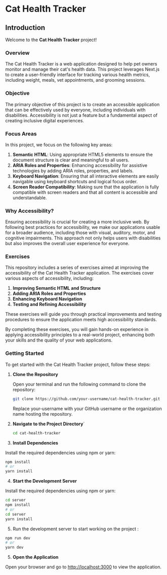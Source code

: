 # Cat Health Tracker

## Introduction

Welcome to the **Cat Health Tracker** project!

### Overview

The Cat Health Tracker is a web application designed to help pet owners monitor and manage their cat's health data. This project leverages Next.js to create a user-friendly interface for tracking various health metrics, including weight, meals, vet appointments, and grooming sessions.

### Objective

The primary objective of this project is to create an accessible application that can be effectively used by everyone, including individuals with disabilities. Accessibility is not just a feature but a fundamental aspect of creating inclusive digital experiences. 

### Focus Areas

In this project, we focus on the following key areas:

1. **Semantic HTML**: Using appropriate HTML5 elements to ensure the document structure is clear and meaningful to all users.
2. **ARIA Roles and Properties**: Enhancing accessibility for assistive technologies by adding ARIA roles, properties, and labels.
3. **Keyboard Navigation**: Ensuring that all interactive elements are easily navigable using keyboard shortcuts and logical focus order.
4. **Screen Reader Compatibility**: Making sure that the application is fully compatible with screen readers and that all content is accessible and understandable.

### Why Accessibility?

Ensuring accessibility is crucial for creating a more inclusive web. By following best practices for accessibility, we make our applications usable for a broader audience, including those with visual, auditory, motor, and cognitive impairments. This approach not only helps users with disabilities but also improves the overall user experience for everyone.

### Exercises

This repository includes a series of exercises aimed at improving the accessibility of the Cat Health Tracker application. The exercises cover various aspects of accessibility, including:

1. **Improving Semantic HTML and Structure**
2. **Adding ARIA Roles and Properties**
3. **Enhancing Keyboard Navigation**
4. **Testing and Refining Accessibility**

These exercises will guide you through practical improvements and testing procedures to ensure the application meets high accessibility standards.

By completing these exercises, you will gain hands-on experience in applying accessibility principles to a real-world project, enhancing both your skills and the quality of your web applications.

### Getting Started

To get started with the Cat Health Tracker project, follow these steps:

1. **Clone the Repository**

   Open your terminal and run the following command to clone the repository:

   ```bash
   git clone https://github.com/your-username/cat-health-tracker.git
   ```
   Replace your-username with your GitHub username or the organization name hosting the repository.

2. **Navigate to the Project Directory**`
    ```bash
    cd cat-health-tracker
    ```

3. **Install Dependencies**
 
 Install the required dependencies using npm or yarn:
```bash
npm install
# or
yarn install
```
4. **Start the Development Server**

 Install the required dependencies using npm or yarn:
```bash
cd server
npm install
# or
cd server
yarn install
```

5. Run the development server to start working on the project :
```bash
npm run dev
# or
yarn dev
```

5. **Open the Application**

Open your browser and go to [http://localhost:3000](http://localhost:3000) to view the application.
